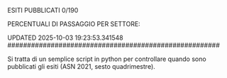 ESITI PUBBLICATI 0/190 

PERCENTUALI DI PASSAGGIO PER SETTORE:

UPDATED 2025-10-03 19:23:53.341548
###################################################### 

Si tratta di un semplice script in python per controllare quando sono pubblicati gli esiti (ASN 2021, sesto quadrimestre).

